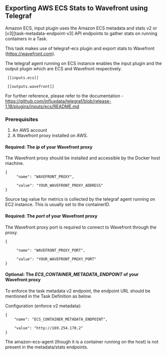 
## Exporting AWS ECS Stats to Wavefront using Telegraf

Amazon ECS, input plugin uses the Amazon ECS metadata and stats v2 or [v3][task-metadata-endpoint-v3] API endpoints to gather stats on running containers in a Task.

This task makes use of telegraf-ecs plugin and export stats to Wavefront (https://wavefront.com).

The telegraf agent running on ECS instance enables the input plugin and the output plugin which are ECS and Wavefront respectively.

```
 [[inputs.ecs]]
 
 [[outputs.wavefront]]
```
For further reference, please refer to the documentation - https://github.com/influxdata/telegraf/blob/release-1.18/plugins/inputs/ecs/README.md

### Prerequisites
1. An AWS account
2. A Wavefront proxy installed on AWS.

#### Required: The *ip* of your Wavefront proxy

The Wavefront proxy should be installed and accessible by the Docker host machine.

```
{
     "name": "WAVEFRONT_PROXY",

     "value": "YOUR_WAVEFRONT_PROXY_ADDRESS"
}
```

Source tag value for metrics is collected by the telegraf agent running on EC2 instance. This is usually set to the containerID.

#### Required: The *port* of your Wavefront proxy

The Wavefront proxy port is required to connect to Wavefront through the proxy.

```
{

     "name": "WAVEFRONT_PROXY_PORT",

     "value": "YOUR_WAVEFRONT_PROXY_PORT"
}
```

#### Optional: The *ECS_CONTAINER_METADATA_ENDPOINT* of your Wavefront proxy

To enforce the task metadata v2 endpoint, the endpoint URL should be mentioned in the Task Definition as below.

Configuration (enforce v2 metadata):

```
{
    "name": "ECS_CONTAINER_METADATA_ENDPOINT",

    "value": "http://169.254.170.2"
}
```
The amazon-ecs-agent (though it is a container running on the host) is not present in the metadata/stats endpoints.

